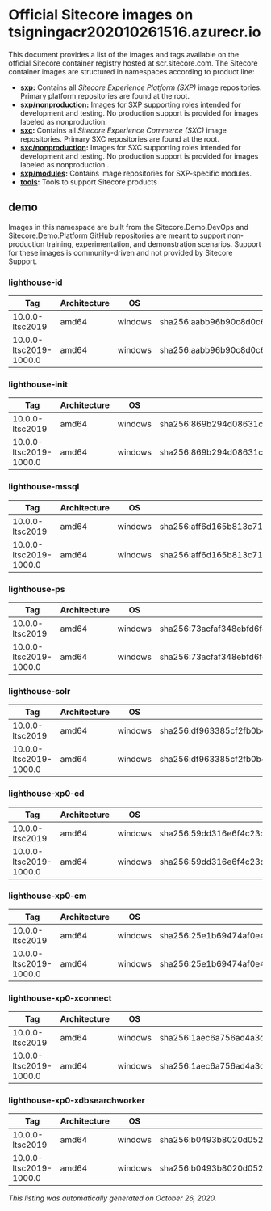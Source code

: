 # Official Sitecore images on tsigningacr202010261516.azurecr.io
This document provides a list of the images and tags available on the official Sitecore container registry hosted at scr.sitecore.com. 
The Sitecore container images are structured in namespaces according to product line:  
- **[sxp](#sxp):** Contains all *Sitecore Experience Platform (SXP)* image repositories. Primary platform repositories are found at the root.  
- **[sxp/nonproduction](#sxp/nonproduction):** Images for SXP supporting roles intended for development and testing. No production support is provided for images labeled as nonproduction. 
- **[sxc](#sxc):** Contains all *Sitecore Experience Commerce (SXC)* image repositories. Primary SXC repositories are found at the root.  
- **[sxc/nonproduction](#sxc/nonproduction):** Images for SXC supporting roles intended for development and testing. No production support is provided for images labeled as nonproduction..  
- **[sxp/modules](#sxp/modules):** Contains image repositories for SXP-specific modules.  
- **[tools](#tools):** Tools to support Sitecore products 
## demo 
Images in this namespace are built from the Sitecore.Demo.DevOps and Sitecore.Demo.Platform GitHub repositories are meant to support non-production training, experimentation, and demonstration scenarios. Support for these images is community-driven and not provided by Sitecore Support. 
### lighthouse-id
Tag                    | Architecture    | OS      | Digest                                                                  | CreatedTime          | LastUpdateTime      |
---------------------- | --------------- | ------- | ----------------------------------------------------------------------- | -------------------- | --------------------|
10.0.0-ltsc2019        | amd64           | windows | sha256:aabb96b90c8d0c677d1c30887d59a2ceddfd8304fbf75d2b7ab5553bd803895d | 10/26/2020 15:34:45  | 10/26/2020 15:34:45 |
10.0.0-ltsc2019-1000.0 | amd64           | windows | sha256:aabb96b90c8d0c677d1c30887d59a2ceddfd8304fbf75d2b7ab5553bd803895d | 10/26/2020 15:34:26  | 10/26/2020 15:34:26 |
### lighthouse-init
Tag                    | Architecture    | OS      | Digest                                                                  | CreatedTime          | LastUpdateTime      |
---------------------- | --------------- | ------- | ----------------------------------------------------------------------- | -------------------- | --------------------|
10.0.0-ltsc2019        | amd64           | windows | sha256:869b294d08631c0c6a40ef54fa89d0649c1865875af46f2f31f83814435cc8c6 | 10/26/2020 15:35:47  | 10/26/2020 15:35:47 |
10.0.0-ltsc2019-1000.0 | amd64           | windows | sha256:869b294d08631c0c6a40ef54fa89d0649c1865875af46f2f31f83814435cc8c6 | 10/26/2020 15:35:31  | 10/26/2020 15:35:31 |
### lighthouse-mssql
Tag                    | Architecture    | OS      | Digest                                                                  | CreatedTime          | LastUpdateTime      |
---------------------- | --------------- | ------- | ----------------------------------------------------------------------- | -------------------- | --------------------|
10.0.0-ltsc2019        | amd64           | windows | sha256:aff6d165b813c71c3578e025617492fcfe9ee28322074f4462dc9fd65a6592be | 10/26/2020 15:44:50  | 10/26/2020 15:44:50 |
10.0.0-ltsc2019-1000.0 | amd64           | windows | sha256:aff6d165b813c71c3578e025617492fcfe9ee28322074f4462dc9fd65a6592be | 10/26/2020 15:44:31  | 10/26/2020 15:44:31 |
### lighthouse-ps
Tag                    | Architecture    | OS      | Digest                                                                  | CreatedTime          | LastUpdateTime      |
---------------------- | --------------- | ------- | ----------------------------------------------------------------------- | -------------------- | --------------------|
10.0.0-ltsc2019        | amd64           | windows | sha256:73acfaf348ebfd6fd38f0a460584f3349f4dd35730827c52f82ce9c96933c3b4 | 10/26/2020 15:45:32  | 10/26/2020 15:45:32 |
10.0.0-ltsc2019-1000.0 | amd64           | windows | sha256:73acfaf348ebfd6fd38f0a460584f3349f4dd35730827c52f82ce9c96933c3b4 | 10/26/2020 15:45:17  | 10/26/2020 15:45:17 |
### lighthouse-solr
Tag                    | Architecture    | OS      | Digest                                                                  | CreatedTime          | LastUpdateTime      |
---------------------- | --------------- | ------- | ----------------------------------------------------------------------- | -------------------- | --------------------|
10.0.0-ltsc2019        | amd64           | windows | sha256:df963385cf2fb0b40214f10a9afa42cf3375385f4841ff4250f1312d2591b645 | 10/26/2020 15:46:41  | 10/26/2020 15:46:41 |
10.0.0-ltsc2019-1000.0 | amd64           | windows | sha256:df963385cf2fb0b40214f10a9afa42cf3375385f4841ff4250f1312d2591b645 | 10/26/2020 15:46:25  | 10/26/2020 15:46:25 |
### lighthouse-xp0-cd
Tag                    | Architecture    | OS      | Digest                                                                  | CreatedTime          | LastUpdateTime      |
---------------------- | --------------- | ------- | ----------------------------------------------------------------------- | -------------------- | --------------------|
10.0.0-ltsc2019        | amd64           | windows | sha256:59dd316e6f4c23db3f30e6515cfe8a08646c630cca73824575891af3228b46da | 10/26/2020 15:51:30  | 10/26/2020 15:51:30 |
10.0.0-ltsc2019-1000.0 | amd64           | windows | sha256:59dd316e6f4c23db3f30e6515cfe8a08646c630cca73824575891af3228b46da | 10/26/2020 15:51:14  | 10/26/2020 15:51:14 |
### lighthouse-xp0-cm
Tag                    | Architecture    | OS      | Digest                                                                  | CreatedTime          | LastUpdateTime      |
---------------------- | --------------- | ------- | ----------------------------------------------------------------------- | -------------------- | --------------------|
10.0.0-ltsc2019        | amd64           | windows | sha256:25e1b69474af0e438e54136b7106a64245bdbe334e0c2f20852fe92f12f7fe6f | 10/26/2020 15:54:05  | 10/26/2020 15:54:05 |
10.0.0-ltsc2019-1000.0 | amd64           | windows | sha256:25e1b69474af0e438e54136b7106a64245bdbe334e0c2f20852fe92f12f7fe6f | 10/26/2020 15:53:49  | 10/26/2020 15:53:49 |
### lighthouse-xp0-xconnect
Tag                    | Architecture    | OS      | Digest                                                                  | CreatedTime          | LastUpdateTime      |
---------------------- | --------------- | ------- | ----------------------------------------------------------------------- | -------------------- | --------------------|
10.0.0-ltsc2019        | amd64           | windows | sha256:1aec6a756ad4a3d3122ca27517a48ea620b9acb02575c6bc5b4b001f6be5e25b | 10/26/2020 15:58:08  | 10/26/2020 15:58:08 |
10.0.0-ltsc2019-1000.0 | amd64           | windows | sha256:1aec6a756ad4a3d3122ca27517a48ea620b9acb02575c6bc5b4b001f6be5e25b | 10/26/2020 15:57:52  | 10/26/2020 15:57:52 |
### lighthouse-xp0-xdbsearchworker
Tag                    | Architecture    | OS      | Digest                                                                  | CreatedTime          | LastUpdateTime      |
---------------------- | --------------- | ------- | ----------------------------------------------------------------------- | -------------------- | --------------------|
10.0.0-ltsc2019        | amd64           | windows | sha256:b0493b8020d052fa6537e10a9790a47da4c8017083df3d0cc2e0cbdf7e055cb0 | 10/26/2020 15:59:54  | 10/26/2020 15:59:54 |
10.0.0-ltsc2019-1000.0 | amd64           | windows | sha256:b0493b8020d052fa6537e10a9790a47da4c8017083df3d0cc2e0cbdf7e055cb0 | 10/26/2020 15:59:40  | 10/26/2020 15:59:40 |
 
*This listing was automatically generated on October 26, 2020.*

